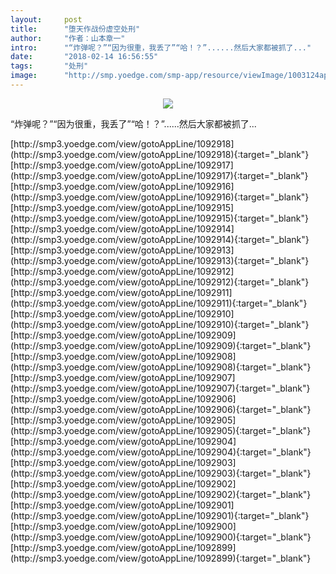 ```yaml
---
layout:     post
title:      "堕天作战份虚空处刑"
author:     "作者：山本章一"
intro:      "“炸弹呢？”“因为很重，我丢了”“哈！？”......然后大家都被抓了..."
date:       "2018-02-14 16:56:55"
tags:       "处刑"
image:      "http://smp.yoedge.com/smp-app/resource/viewImage/1003124appline.png"
---
```

<div style="text-align: center">
<p><img src="http://smp.yoedge.com/smp-app/resource/viewImage/1003124appline.png"/></p>
</div>
<p class="post-meta">
<span>“炸弹呢？”“因为很重，我丢了”“哈！？”......然后大家都被抓了...</span>
</p>
[http://smp3.yoedge.com/view/gotoAppLine/1092918](http://smp3.yoedge.com/view/gotoAppLine/1092918){:target="_blank"}
[http://smp3.yoedge.com/view/gotoAppLine/1092917](http://smp3.yoedge.com/view/gotoAppLine/1092917){:target="_blank"}
[http://smp3.yoedge.com/view/gotoAppLine/1092916](http://smp3.yoedge.com/view/gotoAppLine/1092916){:target="_blank"}
[http://smp3.yoedge.com/view/gotoAppLine/1092915](http://smp3.yoedge.com/view/gotoAppLine/1092915){:target="_blank"}
[http://smp3.yoedge.com/view/gotoAppLine/1092914](http://smp3.yoedge.com/view/gotoAppLine/1092914){:target="_blank"}
[http://smp3.yoedge.com/view/gotoAppLine/1092913](http://smp3.yoedge.com/view/gotoAppLine/1092913){:target="_blank"}
[http://smp3.yoedge.com/view/gotoAppLine/1092912](http://smp3.yoedge.com/view/gotoAppLine/1092912){:target="_blank"}
[http://smp3.yoedge.com/view/gotoAppLine/1092911](http://smp3.yoedge.com/view/gotoAppLine/1092911){:target="_blank"}
[http://smp3.yoedge.com/view/gotoAppLine/1092910](http://smp3.yoedge.com/view/gotoAppLine/1092910){:target="_blank"}
[http://smp3.yoedge.com/view/gotoAppLine/1092909](http://smp3.yoedge.com/view/gotoAppLine/1092909){:target="_blank"}
[http://smp3.yoedge.com/view/gotoAppLine/1092908](http://smp3.yoedge.com/view/gotoAppLine/1092908){:target="_blank"}
[http://smp3.yoedge.com/view/gotoAppLine/1092907](http://smp3.yoedge.com/view/gotoAppLine/1092907){:target="_blank"}
[http://smp3.yoedge.com/view/gotoAppLine/1092906](http://smp3.yoedge.com/view/gotoAppLine/1092906){:target="_blank"}
[http://smp3.yoedge.com/view/gotoAppLine/1092905](http://smp3.yoedge.com/view/gotoAppLine/1092905){:target="_blank"}
[http://smp3.yoedge.com/view/gotoAppLine/1092904](http://smp3.yoedge.com/view/gotoAppLine/1092904){:target="_blank"}
[http://smp3.yoedge.com/view/gotoAppLine/1092903](http://smp3.yoedge.com/view/gotoAppLine/1092903){:target="_blank"}
[http://smp3.yoedge.com/view/gotoAppLine/1092902](http://smp3.yoedge.com/view/gotoAppLine/1092902){:target="_blank"}
[http://smp3.yoedge.com/view/gotoAppLine/1092901](http://smp3.yoedge.com/view/gotoAppLine/1092901){:target="_blank"}
[http://smp3.yoedge.com/view/gotoAppLine/1092900](http://smp3.yoedge.com/view/gotoAppLine/1092900){:target="_blank"}
[http://smp3.yoedge.com/view/gotoAppLine/1092899](http://smp3.yoedge.com/view/gotoAppLine/1092899){:target="_blank"}


